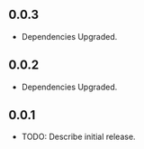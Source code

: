 ## 0.0.3

- Dependencies Upgraded.

## 0.0.2

- Dependencies Upgraded.

## 0.0.1

- TODO: Describe initial release.
